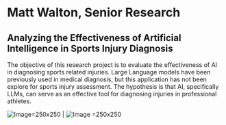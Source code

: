 # Matt Walton, Senior Research
## Analyzing the Effectiveness of Artificial Intelligence in Sports Injury Diagnosis

The objective of this research project is to evaluate the effectiveness of AI in diagnosing sports related injuries. 
Large Language models have been previously used in medical diagnosis, but this application has not been explore for sports injury assessment. 
The hypothesis is that AI, specifically LLMs, can serve as an effective tool for diagnosing injuries in professional athletes.

![Image](https://github.com/user-attachments/assets/176578fc-f453-4d19-8577-d4d4829574c9)=250x250 | ![Image](https://github.com/user-attachments/assets/fa36fe73-9ca2-4931-8d82-577d41816dd4) =250x250
